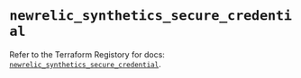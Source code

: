 # `newrelic_synthetics_secure_credential`

Refer to the Terraform Registory for docs: [`newrelic_synthetics_secure_credential`](https://www.terraform.io/docs/providers/newrelic/r/synthetics_secure_credential).
